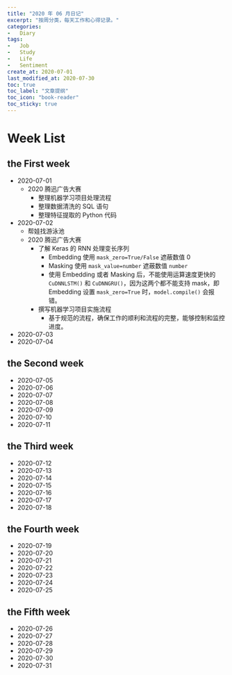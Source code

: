 ```yaml
---
title: "2020 年 06 月日记"
excerpt: "按周分类，每天工作和心得记录。"
categories:
-   Diary
tags:
-   Job
-   Study
-   Life
-   Sentiment
create_at: 2020-07-01
last_modified_at: 2020-07-30
toc: true
toc_label: "文章提纲"
toc_icon: "book-reader"
toc_sticky: true
---
```


# Week List

## the First week

-   2020-07-01
    -   2020 腾迅广告大赛
        -   整理机器学习项目处理流程
        -   整理数据清洗的 SQL 语句
        -   整理特征提取的 Python 代码
-   2020-07-02
    -   帮娃找游泳池
    -   2020 腾迅广告大赛
        -   了解 Keras 的 RNN 处理变长序列
            -   Embedding 使用 `mask_zero=True/False` 遮蔽数值 0
            -   Masking 使用 `mask_value=number` 遮蔽数值 `number`
            -   使用 Embedding 或者 Masking 后，不能使用运算速度更快的 `CuDNNLSTM()` 和 `CuDNNGRU()`，因为这两个都不能支持 mask，即Embedding 设置 `mask_zero=True` 时，`model.compile()` 会报错。
        -   撰写机器学习项目实施流程
            -   基于规范的流程，确保工作的顺利和流程的完整，能够控制和监控进度。
-   2020-07-03
-   2020-07-04

## the Second week

-   2020-07-05
-   2020-07-06
-   2020-07-07
-   2020-07-08
-   2020-07-09
-   2020-07-10
-   2020-07-11

## the Third week

-   2020-07-12
-   2020-07-13
-   2020-07-14
-   2020-07-15
-   2020-07-16
-   2020-07-17
-   2020-07-18

## the Fourth week

-   2020-07-19
-   2020-07-20
-   2020-07-21
-   2020-07-22
-   2020-07-23
-   2020-07-24
-   2020-07-25

## the Fifth week

-   2020-07-26
-   2020-07-27
-   2020-07-28
-   2020-07-29
-   2020-07-30
-   2020-07-31

